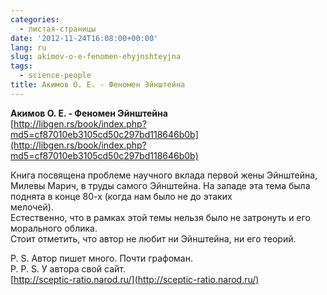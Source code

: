 ```yaml
---
categories:
  - листая-страницы
date: '2012-11-24T16:08:00+00:00'
lang: ru
slug: akimov-o-e-fenomen-ehyjnshteyjna
tags:
  - science-people
title: Акимов О. Е. - Феномен Эйнштейна
---
```



**Акимов О. Е. - Феномен Эйнштейна**  
[http://libgen.rs/book/index.php?md5=cf87010eb3105cd50c297bd118646b0b](http://libgen.rs/book/index.php?md5=cf87010eb3105cd50c297bd118646b0b)  

Книга посвящена проблеме научного вклада первой жены Эйнштейна, Милевы Марич, в труды самого Эйнштейна. На западе эта тема была поднята в конце 80-х (когда нам было не до этаких  
мелочей).  
Естественно, что в рамках этой темы нельзя было не затронуть и его морального облика.  
Стоит отметить, что автор не любит ни Эйнштейна, ни его теорий.  

P. S. Автор пишет много. Почти графоман.  
P. P. S. У автора свой сайт.  
[http://sceptic-ratio.narod.ru/](http://sceptic-ratio.narod.ru/)  
